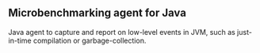Microbenchmarking agent for Java
--------------------------------

Java agent to capture and report on low-level events in JVM, such
as just-in-time compilation or garbage-collection.

